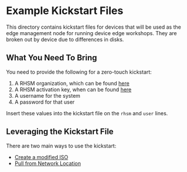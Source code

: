 # Example Kickstart Files

This directory contains kickstart files for devices that will be used as the edge management node for running device edge workshops. They are broken out by device due to differences in disks.

## What You Need To Bring
You need to provide the following for a zero-touch kickstart:
1. A RHSM organization, which can be found [here](https://access.redhat.com/management/activation_keys)
2. A RHSM activation key, when can be found [here](https://access.redhat.com/management/activation_keys)
3. A username for the system
4. A password for that user

Insert these values into the kickstart file on the `rhsm` and `user` lines.

## Leveraging the Kickstart File
There are two main ways to use the kickstart:
- [Create a modified ISO](https://access.redhat.com/solutions/60959)
- [Pull from Network Location](https://access.redhat.com/documentation/en-us/red_hat_enterprise_linux/9/html/performing_an_advanced_rhel_9_installation/starting-kickstart-installations_installing-rhel-as-an-experienced-user#starting-a-kickstart-installation-automatically-using-pxe_starting-kickstart-installations)
